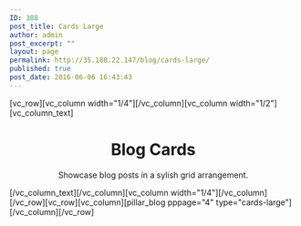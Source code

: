 ```yaml
---
ID: 388
post_title: Cards Large
author: admin
post_excerpt: ""
layout: page
permalink: http://35.188.22.147/blog/cards-large/
published: true
post_date: 2016-06-06 16:43:43
---
```

[vc_row][vc_column width="1/4"][/vc_column][vc_column width="1/2"][vc_column_text]
<h1 style="text-align: center;">Blog Cards</h1>
<p class="lead" style="text-align: center;">Showcase blog posts in a sylish grid arrangement.</p>
[/vc_column_text][/vc_column][vc_column width="1/4"][/vc_column][/vc_row][vc_row][vc_column][pillar_blog pppage="4" type="cards-large"][/vc_column][/vc_row]